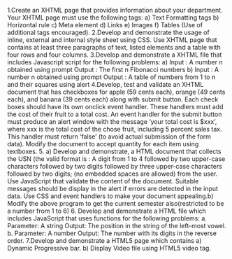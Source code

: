 1.Create an XHTML page that provides information about your department. Your XHTML page 
must use the following tags: 
a) Text Formatting tags 
b) Horizontal rule 
c) Meta element 
d) Links 
e) Images 
f) Tables (Use of additional tags encouraged). 
2.Develop and demonstrate the usage of inline, external and internal style sheet using CSS. Use 
XHTML page that contains at least three paragraphs of text, listed elements and a table with four 
rows and four columns. 
3.Develop and demonstrate a XHTML file that includes Javascript script for the following 
problems: a) Input : A number n obtained using prompt Output : The first n Fibonacci numbers 
b) Input : A number n obtained using prompt Output : A table of numbers from 1 to n and their 
squares using alert 
4.Develop, test and validate an XHTML document that has checkboxes for apple (59 cents each), 
orange (49 cents each), and banana (39 cents each) along with submit button. Each check boxes 
should have its own onclick event handler. These handlers must add the cost of their fruit to a 
total cost. An event handler for the submit button must produce an alert window with the 
message ‘your total cost is $xxx’, where xxx is the total cost of the chose fruit, including 5 
percent sales tax. This handler must return ‘false’ (to avoid actual submission of the form data). 
Modify the document to accept quantity for each item using textboxes. 
5. a) Develop and demonstrate, a HTML document that collects the USN (the valid format is : A 
digit from 1 to 4 followed by two upper-case characters followed by two digits followed by three 
upper-case characters followed by two digits; (no embedded spaces are allowed) from the user. 
Use JavaScript that validate the content of the document. Suitable messages should be display in 
the alert if errors are detected in the input data. Use CSS and event handlers to make your 
document appealing.b) Modify the above program to get the current semester also(restricted to 
be a number from 1 to 6) 
6. Develop and demonstrate a HTML file which includes JavaScript that uses functions for the 
following problems: 
a. Parameter: A string Output: The position in the string of the left-most vowel. b. Parameter: A 
number Output: The number with its digits in the reverse order. 
7.Develop and demonstrate a HTML5 page which contains
a) Dynamic Progressive bar.
b) Display Video file using HTML5 video tag.
